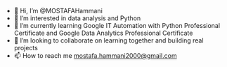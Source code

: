 - 👋 Hi, I’m @MOSTAFAHammani
- 👀 I’m interested in data analysis and Python
- 🌱 I’m currently learning Google IT Automation with Python Professional Certificate and Google Data Analytics Professional Certificate
- 💞️ I’m looking to collaborate on learning together and building real projects
- 📫 How to reach me mostafa.hammani2000@gmail.com

<!---
MOSTAFAHammani/MOSTAFAHammani is a ✨ special ✨ repository because its `README.md` (this file) appears on your GitHub profile.
You can click the Preview link to take a look at your changes.
--->

